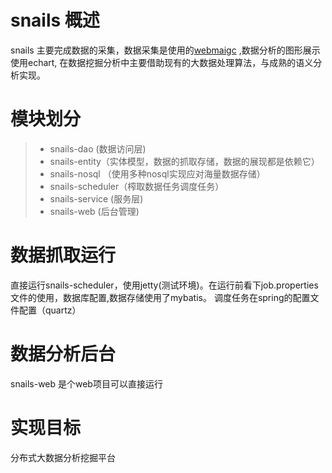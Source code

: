 snails 概述
======

snails 主要完成数据的采集，数据采集是使用的[webmaigc](https://github.com/code4craft/webmagic) ,数据分析的图形展示使用echart,
在数据挖掘分析中主要借助现有的大数据处理算法，与成熟的语义分析实现。


模块划分
======
> * snails-dao (数据访问层)
> * snails-entity（实体模型，数据的抓取存储，数据的展现都是依赖它）
> * snails-nosql （使用多种nosql实现应对海量数据存储）
> * snails-scheduler（榨取数据任务调度任务）
> * snails-service (服务层)
> * snails-web (后台管理)

数据抓取运行
======
直接运行snails-scheduler，使用jetty(测试环境)。在运行前看下job.properties文件的使用，数据库配置,数据存储使用了mybatis。
调度任务在spring的配置文件配置（quartz）

数据分析后台
======
snails-web 是个web项目可以直接运行


实现目标
======
分布式大数据分析挖掘平台
